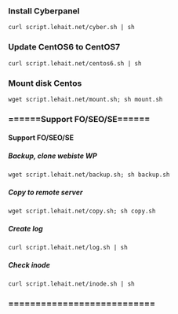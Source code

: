 ### Install Cyberpanel
```
curl script.lehait.net/cyber.sh | sh
```
### Update CentOS6 to CentOS7
```
curl script.lehait.net/centos6.sh | sh
```
### Mount disk Centos
```
wget script.lehait.net/mount.sh; sh mount.sh
```
### ======Support FO/SEO/SE======
#### Support FO/SEO/SE
##### Backup, clone webiste WP
```
wget script.lehait.net/backup.sh; sh backup.sh
```
##### Copy to remote server
```
wget script.lehait.net/copy.sh; sh copy.sh
```
##### Create log
```
curl script.lehait.net/log.sh | sh
```
##### Check inode
```
curl script.lehait.net/inode.sh | sh
```
### ===========================
